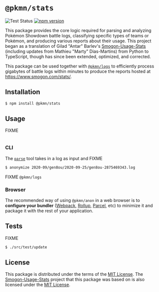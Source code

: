 # `@pkmn/stats`

![Test Status](https://github.com/pkmn/stats/workflows/Tests/badge.svg)
[![npm version](https://img.shields.io/npm/v/@pkmn/stats.svg)](https://www.npmjs.com/package/@pkmn/stats)

This package provides the core logic required for parsing and analyzing Pokémon Showdown battle
logs, classifying specific types of teams or Pokémon, and producing various reports about their
usage. This project began as a translation of Gilad "Antar" Barlev's
[Smogon-Usage-Stats](https://github.com/Antar1011/Smogon-Usage-Stats) (including updates from
Mathieu "Marty" Dias-Martins) from Python to TypeScript, though has since been extended,
optimized, and corrected.

This package can be used together with [`@pkmn/logs`](../logs) to efficiently process gigabytes of battle logs within minutes to produce the reports hosted at https://www.smogon.com/stats/.

## Installation

```sh
$ npm install @pkmn/stats
```

## Usage

FIXME

```ts
```

### CLI

The [`parse`](parse) tool takes in a log as input and FIXME

```sh
$ anonymize 2020-09/gen8ou/2020-09-25/gen8ou-2875469343.log
```

FIXME `@pkmn/logs`

### Browser

The recommended way of using `@pkmn/anon` in a web browser is to **configure your bundler**
([Webpack](https://webpack.js.org/), [Rollup](https://rollupjs.org/),
[Parcel](https://parceljs.org/), etc) to minimize it and package it with the rest of your
application.

## Tests

FIXME

```sh
$ ./src/test/update
```

## License

This package is distributed under the terms of the [MIT License](LICENSE). The
[Smogon-Usage-Stats](https://github.com/Antar1011/Smogon-Usage-Stats) project that this package was
based on is also licensed under the [MIT
License](https://github.com/Antar1011/Smogon-Usage-Stats/blob/master/license.txt).
